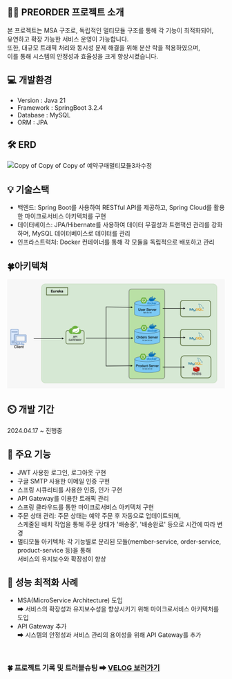 👨‍🏫 PREORDER 프로젝트 소개
---
본 프로젝트는 MSA 구조로, 독립적인 멀티모듈 구조를 통해 각 기능이 최적화되어, <br> 유연하고 확장 가능한 서비스 운영이 가능합니다. 
<br>또한, 대규모 트래픽 처리와 동시성 문제 해결을 위해 분산 락을 적용하였으며, <br>이를 통해 시스템의 안정성과 효율성을 크게 향상시켰습니다.

💻 개발환경
---
* Version : Java 21
* Framework : SpringBoot 3.2.4
* Database : MySQL
* ORM : JPA


🛠 ERD
---
![Copy of Copy of Copy of 예약구매멀티모듈3차수정](https://github.com/hyunjeongeeee/preorder/assets/144875940/975eb6ae-dbc8-4402-8304-262d1e94ace7)

💡 기술스택
---
* 백엔드: Spring Boot를 사용하여 RESTful API를 제공하고, Spring Cloud를 활용한 마이크로서비스 아키텍처를 구현
* 데이터베이스: JPA/Hibernate를 사용하여 데이터 무결성과 트랜잭션 관리를 강화하며, MySQL 데이터베이스로 데이터를 관리
* 인프라스트럭처: Docker 컨테이너를 통해 각 모듈을 독립적으로 배포하고 관리


🍀아키텍쳐
--- 
![img_5.png](img_5.png)

⏲️ 개발 기간
---
2024.04.17 ~ 진행중

📌 주요 기능
---
* JWT 사용한 로그인, 로그아웃 구현
* 구글 SMTP 사용한 이메일 인증 구현
* 스프링 시큐리티를 사용한 인증, 인가 구현
* API Gateway를 이용한 트래픽 관리
* 스프링 클라우드를 통한 마이크로서비스 아키텍처 구현
* 주문 상태 관리: 주문 상태는 예약 주문 후 자동으로 업데이트되며, 
  <br>스케줄된 배치 작업을 통해 주문 상태가 '배송중', '배송완료' 등으로 시간에 따라 변경
* 멀티모듈 아키텍처: 각 기능별로 분리된 모듈(member-service, order-service, product-service 등)을 통해 
  <br>서비스의 유지보수와 확장성이 향상

🔎 성능 최적화 사례
---
* MSA(MicroService Architecture) 도입
  <br>➡ 서비스의 확장성과 유지보수성을 향상시키기 위해 마이크로서비스 아키텍처를 도입
* API Gateway 추가
  <br>➡ 시스템의 안정성과 서비스 관리의 용이성을 위해 API Gateway를 추가

[//]: # ()
[//]: # (✒️ API 명세서)

[//]: # (---)

[//]: # (* [API명세 상세내용 보러가기]&#40;https://sweet-number-410.notion.site/API-8c6bb12325a24c6fa1dc9fb2f031ae9e?pvs=4&#41;)
<br>

### 🍀 프로젝트 기록 및 트러블슈팅 ➡ [VELOG 보러가기](https://velog.io/@hyunjeong9592/series) 

